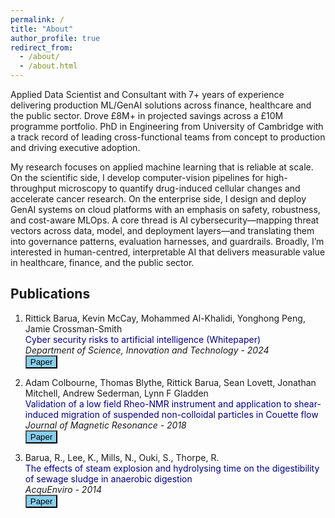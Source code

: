 ```yaml
---
permalink: /
title: "About"
author_profile: true
redirect_from: 
  - /about/
  - /about.html
---
```


Applied Data Scientist and Consultant with 7+ years of experience delivering production ML/GenAI solutions across finance, healthcare and the public sector. Drove £8M+ in projected savings across a £10M programme portfolio. PhD in Engineering from University of Cambridge with a track record of leading cross-functional teams from concept to production and driving executive adoption.

<!-- Highly experienced Consultant and applied Data Scientist with 7 years of experience in delivering enterprise-grade AI/ML solutions on Azure driving £8M+ projected savings through £10M+ project Nacross finance, healthcare and public sectors. PhD trained Engineer from University of Cambridge with a proven track record in leading cross-disciplinary teams, managing full product lifecycles, and driving digital transformation through data-driven strategies, automation, and stakeholder engagement. -->

My research focuses on applied machine learning that is reliable at scale. On the scientific side, I develop computer-vision pipelines for high-throughput microscopy to quantify drug-induced cellular changes and accelerate cancer research. On the enterprise side, I design and deploy GenAI systems on cloud platforms with an emphasis on safety, robustness, and cost-aware MLOps. A core thread is AI cybersecurity—mapping threat vectors across data, model, and deployment layers—and translating them into governance patterns, evaluation harnesses, and guardrails. Broadly, I’m interested in human-centred, interpretable AI that delivers measurable value in healthcare, finance, and the public sector. 


Publications
------

1. Rittick Barua, Kevin McCay, Mohammed Al-Khalidi, Yonghong Peng, Jamie Crossman-Smith<br />
<span style="color:navy">Cyber security risks to artificial intelligence (Whitepaper)</span>      
*Department of Science, Innovation and Technology - 2024*      
[<button type="button" class="btn btn-info" style="background-color:skyblue">Paper</button>](https://assets.publishing.service.gov.uk/media/664333b1ae748c43d3793a40/Cyber_security_risks_to_artificial_intelligence.pdf)


1. Adam Colbourne, Thomas Blythe, Rittick Barua, Sean Lovett, Jonathan Mitchell, Andrew Sederman, Lynn F Gladden<br />
<span style="color:navy">Validation of a low field Rheo-NMR instrument and application to shear-induced migration of suspended non-colloidal particles in Couette flow</span>      
*Journal of Magnetic Resonance - 2018*      
[<button type="button" class="btn btn-info" style="background-color:skyblue">Paper</button>](https://www.repository.cam.ac.uk/bitstreams/57073ea8-f6f6-4495-81e5-75c509654f74/download)

1. Barua, R., Lee, K., Mills, N., Ouki, S., Thorpe, R.<br />
<span style="color:navy">The effects of steam explosion and hydrolysing time on the digestibility of sewage sludge in anaerobic digestion</span>      
*AcquEnviro - 2014*      
[<button type="button" class="btn btn-info" style="background-color:skyblue">Paper</button>](https://conferences.aquaenviro.co.uk/proceedings/the-effects-of-steam-explosion-and-hydrolysing-time-on-the-digestibility-of-sewage-sludge-in-anaerobic-digestion)


<!-- 
Select Projects
------

List with numbers 
1. Register a GitHub account if you don't have one and confirm your e-mail (required!)
1. Fork [this template](https://github.com/academicpages/academicpages.github.io) by clicking the "Use this template" button in the top right. 
1. Go to the repository's settings (rightmost item in the tabs that start with "Code", should be below "Unwatch"). Rename the repository "[your GitHub username].github.io", which will also be your website's URL.
1. Set site-wide configuration and create content & metadata (see below -- also see [this set of diffs](http://archive.is/3TPas) showing what files were changed to set up [an example site](https://getorg-testacct.github.io) for a user with the username "getorg-testacct")
1. Upload any files (like PDFs, .zip files, etc.) to the files/ directory. They will appear at https://[your GitHub username].github.io/files/example.pdf.  
1. Check status by going to the repository settings, in the "GitHub pages" section


bullets with links 
For those users that need more advanced functionality, the template also supports the following popular tools:
- [MathJax](https://www.mathjax.org/) for mathematical equations
- [Mermaid](https://mermaid.js.org/) for diagraming
- [Plotly](https://plotly.com/javascript/) for plotting

Project 1, 2, 3
------
The main configuration file for the site is in the base directory in [_config.yml](https://github.com/academicpages/academicpages.github.io/blob/master/_config.yml), which defines the content in the sidebars and other site-wide features. You will need to replace the default variables with ones about yourself and your site's github repository. The configuration file for the top menu is in [_data/navigation.yml](https://github.com/academicpages/academicpages.github.io/blob/master/_data/navigation.yml). For example, if you don't have a portfolio or blog posts, you can remove those items from that navigation.yml file to remove them from the header. 
 -->
